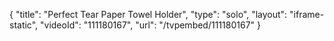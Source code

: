 {
    "title": "Perfect Tear Paper Towel Holder",
    "type": "solo",
    "layout": "iframe-static",
    "videoId": "111180167",
    "url": "\/tvpembed\/111180167"
}